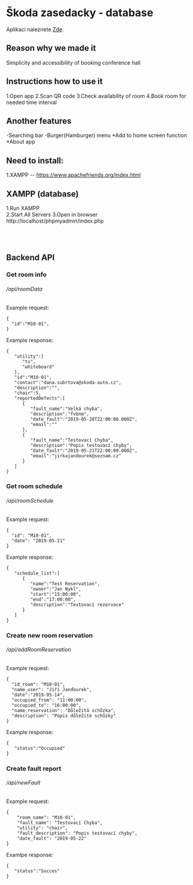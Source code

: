 # Škoda zasedacky - database
Aplikaci naleznete [Zde](https://body0.ml/).

## Reason why we made it
Simplicity and accessibility of booking conference hall

## Instructions how to use it
1.Open app
2.Scan QR code
3.Check availability of room
4.Book room for needed time interval

## Another features
-Searching bar
-Burger(Hamburger) menu
*Add to home screen function
*About app


## Need to install:  
1.XAMPP -- https://www.apachefriends.org/index.html  

## XAMPP (database)  
1.Run XAMPP  
2.Start All Servers 
3.Open in browser http://localhost/phpmyadmin/index.php 

<br><br>
## Backend API

### Get room info
###### /api/roomData
Example request:
```
{
  "id":"M10-01",
}
```
Example response:
```
{
   "utility":[
      "tv",
      "whiteboard"
   ],
   "id":"M10-01",
   "contact":"dana.subrtova@skoda-auto.cz",
   "description":"",
   "chair":5,
   "reportedDefects":[
      {
         "fault_name":"Velká chyba",
         "description":"fvbnm",
         "date_fault":"2019-05-20T22:00:00.000Z",
         "email":""
      },
      {
         "fault_name":"Testovací Chyba",
         "description":"Popis testovací chyby",
         "date_fault":"2019-05-21T22:00:00.000Z",
         "email":"jirkajandourek@seznam.cz"
      }
   ]
}
```

### Get room schedule
###### /api/roomSchedule
Example request:
```
{
  "id": "M10-01",
  "date": "2019-05-21"
}
```
Example response:
```
{
   "schedule_list":[
      {
         "name":"Test Reservation",
         "owner":"Jan Nykl",
         "start":"15:00:00",
         "end":"17:00:00",
         "description":"Testovací rezervace"
      }
   ]
}
```

### Create new room reservation
###### /api/addRoomReservation
Example request:
```
{
  "id_room": "M10-01",
  "name_user": "Jiří Janďourek",
  "date":"2019-05-14",
  "occupied_from": "11:00:00",
  "occupied_to": "16:00:00",
  "name_reservation": "Důležitá schůzka",
  "description": "Popis důležité schůzky"
}
```
Example response:
```
{  
   "status":"Occupied"
}
```

### Create fault report
###### /api/newFault
Example request:
```
{
	"room_name": "M10-01",
  	"fault_name": "Testovací Chyba",
  	"utility": "chair",
  	"fault_description": "Popis testovací chyby",
  	"date_fault": "2019-05-22"
}
```
Examlpe response:
```
{
   "status":"Succes"
}
```
